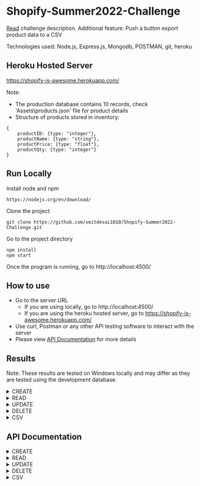# Shopify-Summer2022-Challenge

[Read](https://github.com/smitdesai1010/Shopify-Summer2022-Challenge/blob/main/Assets/Shopify%20Backend%20Developer%20Intern%20Challenge%20-%20Summer%202022.pdf) challenge description.
Additional feature: Push a button export product data to a CSV


Technologies used: Node.js, Express.js, Mongodb, POSTMAN, git, heroku

## Heroku Hosted Server

https://shopify-is-awesome.herokuapp.com/

Note: 
- The production database contains 10 records, check 'Assets\products.json' file for product details
- Structure of products stored in inventory: 
```
{
    productID: {type: "integer"},
    productName: {type: "string"},
    productPrice: {type: "float"},
    productQty: {type: "integer"}
}
```


## Run Locally

Install node and npm
```
https://nodejs.org/en/download/
```

Clone the project

```
git clone https://github.com/smitdesai1010/Shopify-Summer2022-Challenge.git
```

Go to the project directory

```
npm install     
npm start   
```

Once the program is running, go to http://localhost:4500/

## How to use

- Go to the server URL 
  - If you are using locally, go to http://localhost:4500/
  - If you are using the heroku hosted server, go to https://shopify-is-awesome.herokuapp.com/
- Use curl, Postman or any other API testing software to interact with the server
- Please view [API Documentation](https://github.com/smitdesai1010/Shopify-Summer2022-Challenge#api-documentation) for more details

## Results

Note: These results are tested on Windows locally and may differ as they are tested using the development database.

<details>
  <summary>CREATE</summary>
  <br>

  ```
  curl -X POST http://localhost:4500/product/  -H "Content-Type: application/json" -d "[{\"productID\":1234,\"productName\":\"Apple\"},{\"productID\":4321,\"productName\":\"TV\",\"productPrice\":2000,\"productQty\":793,\"Smit\":123},{\"productID\":1111,\"productName\":\"Laptop\",\"productPrice\":1500,\"productQty\":624},{\"productID\":2222,\"productName\":\"Computer\",\"productPrice\":3000,\"productQty\":2534},{\"productID\":5555,\"productName\":\"Apple 13 Pro Max\",\"productPrice\":1200.5,\"productQty\":432},{\"productID\":\"asd888asd8\",\"productName\":\"Cloth bag\",\"productPrice\":0.89,\"productQty\":24},{\"productID\":9999,\"productName\":\"Galaxy buds pro\",\"productPrice\":189.5,\"productQty\":634},{\"productID\":0,\"productName\":\"Cricket bat\",\"productPrice\":45,\"productQty\":32},{\"productID\":6789,\"productName\":\"Yoga mat\",\"productPrice\":5.534,\"productQty\":12},{\"productID\":1010,\"productName\":\"BMW i8\",\"productPrice\":346346,\"productQty\":45678}]"


  {
    "inserted": [
        1111,
        5555,
        2222
    ],
    "cannotInsert": [],
    "duplicateInsertion": [
        9999,
        0,
        1010,
        6789
    ],
    "invalidFormat": [
        {
            "_id": 1234,
            "errMsg": "Product at index 0 is invalid: must have required property 'productPrice'"
        },
        {
            "_id": 4321,
            "errMsg": "Product at index 1 is invalid: must NOT have additional properties"
        },
        {
            "_id": "asd888asd8",
            "errMsg": "Product at index 5 is invalid: must be integer"
        }
    ]
  }
  ```

</details>

<details>
  <summary>READ</summary>
  <br>

  ```
  curl -X GET http://localhost:4500/product/4321

  [
    {
        "_id": 4321,
        "productName": "TV",
        "productPrice": 2000,
        "productQty": 793
    }
  ]
  ```

  ```
  curl -X GET http://localhost:4500/product/

  [{"_id":4321,"productName":"TV","productPrice":2000,"productQty":793},{"_id":8888,"productName":"Cloth bag","productPrice":0.89,"productQty":24},{"_id":23,"productName":"Cricket bat","productPrice":45,"productQty":32},{"_id":1010,"productName":"BMW i8","productPrice":346346,"productQty":45678}]
  ```

</details>

<details>
  <summary>UPDATE</summary>
  <br>

  ```
  curl -X POST http://localhost:4500/product/ -H "Content-Type: application/json" -d "[{\"productID\":1234,\"productName\":\"Apple\"},{\"productID\":4321,\"productName\":\"TV\",\"productPrice\":2000,\"productQty\":793,\"Smit\":123},{\"productID\":\"qwe1111123\",\"productName\":\"Laptop\",\"productPrice\":1500,\"productQty\":624},{\"productID\":2222,\"productName\":\"PC\",\"productPrice\":3000,\"productQty\":2534},{\"productID\":5555,\"productName\":\"Apple 13 Pro Max\",\"productPrice\":10.5,\"productQty\":432},{\"productID\":\"asd888asd8\",\"productName\":\"Cloth bag\",\"productPrice\":0.89,\"productQty\":24},{\"productID\":9999,\"productName\":\"Galaxy buds pro\",\"productPrice\":189.5,\"productQty\":634123}]"
  
  {
    "updated": [
        1234,
        2222,
        5555,
        9999
    ],
    "notFound": [],
    "cannotUpdate": [],
    "invalidFormat": [
        {
            "_id": 4321,
            "errMsg": "Product at index 1 is invalid: must NOT have additional properties"
        },
        {
            "_id": "qwe1111123",
            "errMsg": "Product at index 2 is invalid: must be integer"
        },
        {
            "_id": "asd888asd8",
            "errMsg": "Product at index 5 is invalid: must be integer"
        }
    ]
  } 
  
  ```
</details>


<details>
  <summary>DELETE</summary>
  <br>

  ```
  curl -X DELETE http://localhost:4500/product/4321

  "1 products deleted"
  ```

  ```
  curl -X DELETE http://localhost:4500/product/
  "3 products deleted"
  ```

</details>

<details>
  <summary>CSV</summary>
  <br>

  ```
  curl -X GET http://localhost:4500/product2csv/4321

  "ID","Name","Price","Quantity"
  4321,"TV",2000,793
  ```

  ```
  curl -X GET http://localhost:4500/product2csv/

  "ID","Name","Price","Quantity"
  4321,"TV",2000,793
  8888,"Cloth bag",0.89,24
  23,"Cricket bat",45,32
  1010,"BMW i8",346346,45678
  ```

</details>


 
## API Documentation

<details>
<summary>CREATE</summary>
<br>

| URL | METHOD | BODY | RETURN | DESCRIPTION |
|-----|--------|------|--------|-------------|
|/product | POST | JSON or Array of JSON | JSON | Accepts JSON of product details outlined by the schema and returns the outcome of insertion |

Schema: 
```
{
    type: "object",
    properties: {
      productID: {type: "integer"},
      productName: {type: "string"},
      productPrice: {type: "number"},
      productQty: {type: "integer"}
    },
    required: ["productID","productName","productPrice","productQty"],
    additionalProperties: false,
}
```

Example: 
```
[
    {
        "productID": 1234,
        "productName": "Apple",
        "productPrice": 2.5,
        "productQty": 120
    },

    {
        "productID": 4321,
        "productName": "TV",
        "productPrice": 2000,
        "productQty": 793
    },
]
```


Return: 
```
 {
    "inserted": [],
    "cannotInsert": [],
    "duplicateInsertion": [],
    "invalidFormat": [
        {
            "_id":
            "errMsg": 
        }
    ]
  }

  inserted: List of ProductIDs that were sucessfully inserted
  cannotInsert: List of ProductIDs that couldn't be inserted due to server error
  duplicateInsertion: List of ProductIDs that were already inserted into the database
  invalidFormat: List of ProductIDs that had invalidFormat
```


Possible Errors: 
- 400: "Invalid Request data" (if above given syntax is not followed)
- View the returned object for more information
</details>


<details>
<summary>READ</summary>
<br>

| URL | METHOD | BODY | RETURN | DESCRIPTION |
|-----|--------|------|--------|-------------|
|/product       | GET | None | Array of JSON | Details of every product |
|/product/:id   | GET | None | Array of JSON | Details of requested product |

Possible Errors: 
- 400: "Invalid Request data" (if above given syntax is not followed)
- 400: "Invalid ID"
- 404: "Requested resource not found"
- 500: "Internal Server Error"
</details>

<details>
<summary>UPDATE</summary>
<br>

| URL | METHOD | BODY | RETURN | DESCRIPTION |
|-----|--------|------|--------|-------------|
|/product | PUT | JSON or Array of JSON | JSON | Accepts JSON of product details outlined by the schema and returns the outcome of updation |

Schema: 

```
{
    type: "object",
    properties: {
      productID: {type: "integer"},
      productName: {type: "string"},
      productPrice: {type: "number"},
      productQty: {type: "integer"}
    },
    required: ["productID"],
    additionalProperties: false,
}
```

Example: 
```
[
    {
        "productID": 1234,
        "productName": "Red Fruit",
        "productQty": 90
    },

    {
        "productID": 4321,
        "productQty": 1234
    },
]
```


Return: 
```
  {
    "updated": [],                 
    "notFound": [],
    "cannotUpdate": [],
    "invalidFormat": [
        {
            "_id":
            "errMsg": 
        }
    ]
  }

  Updated: List of ProductIDs that were sucessfully updated
  notFound: List of ProductIDs that were not found
  cannotUpdate: List of ProductIDs that couldn't be updated due to server error
  invalidFormat: List of ProductIDs that had invalidFormat
```


Possible Errors: 
- 400: "Invalid Request data" (if above given syntax is not followed)
- View the returned object for more information
</details>

<details>
<summary>DELETE</summary>
<br>

| URL | METHOD | BODY | RETURN | DESCRIPTION |
|-----|--------|------|--------|-------------|
|/product       | DELETE | None | String | Deletes every product; returns the number of products deleted|
|/product/:id   | DELETE | None | String | Deletes requested product; returns the number of products deleted| |

Possible Errors: 
- 400: "Invalid Request data" (if above given syntax is not followed)
- 400: "Invalid ID"
- 400: "Delete request was not acknowledged by the database"
- 404: "Requested resource not found"
- 500: "Internal Server Error"
</details>

<details>
<summary>CSV</summary>
<br>

| URL | METHOD | BODY | RETURN | DESCRIPTION |
|-----|--------|------|--------|-------------|
|/product2csv       | GET | None | String of CSV | CSV of every product |
|/product2csv/:id   | GET | None | String of CSV | CSV of requested product |

Possible Errors: 
- 400: "Invalid Request data" (if above given syntax is not followed)
- 400: "Invalid ID"
- 404: "Requested resource not found"
- 500: "Internal Server Error"
</details>
